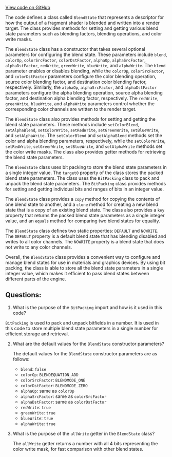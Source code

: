 [View code on GitHub](https://github.com/playcanvas/engine/src/platform/graphics/blend-state.js)

The code defines a class called `BlendState` that represents a descriptor for how the output of a fragment shader is blended and written into a render target. The class provides methods for setting and getting various blend state parameters such as blending factors, blending operations, and color write masks. 

The `BlendState` class has a constructor that takes several optional parameters for configuring the blend state. These parameters include `blend`, `colorOp`, `colorSrcFactor`, `colorDstFactor`, `alphaOp`, `alphaSrcFactor`, `alphaDstFactor`, `redWrite`, `greenWrite`, `blueWrite`, and `alphaWrite`. The `blend` parameter enables or disables blending, while the `colorOp`, `colorSrcFactor`, and `colorDstFactor` parameters configure the color blending operation, source color blending factor, and destination color blending factor, respectively. Similarly, the `alphaOp`, `alphaSrcFactor`, and `alphaDstFactor` parameters configure the alpha blending operation, source alpha blending factor, and destination alpha blending factor, respectively. The `redWrite`, `greenWrite`, `blueWrite`, and `alphaWrite` parameters control whether the corresponding color channels are written to the render target.

The `BlendState` class also provides methods for setting and getting the blend state parameters. These methods include `setColorBlend`, `setAlphaBlend`, `setColorWrite`, `setRedWrite`, `setGreenWrite`, `setBlueWrite`, and `setAlphaWrite`. The `setColorBlend` and `setAlphaBlend` methods set the color and alpha blending parameters, respectively, while the `setColorWrite`, `setRedWrite`, `setGreenWrite`, `setBlueWrite`, and `setAlphaWrite` methods set the color write masks. The class also provides getter methods for retrieving the blend state parameters.

The `BlendState` class uses bit packing to store the blend state parameters in a single integer value. The `target0` property of the class stores the packed blend state parameters. The class uses the `BitPacking` class to pack and unpack the blend state parameters. The `BitPacking` class provides methods for setting and getting individual bits and ranges of bits in an integer value.

The `BlendState` class provides a `copy` method for copying the contents of one blend state to another, and a `clone` method for creating a new blend state that is a copy of an existing blend state. The class also provides a `key` property that returns the packed blend state parameters as a single integer value, and an `equals` method for comparing two blend states for equality.

The `BlendState` class defines two static properties: `DEFAULT` and `NOWRITE`. The `DEFAULT` property is a default blend state that has blending disabled and writes to all color channels. The `NOWRITE` property is a blend state that does not write to any color channels.

Overall, the `BlendState` class provides a convenient way to configure and manage blend states for use in materials and graphics devices. By using bit packing, the class is able to store all the blend state parameters in a single integer value, which makes it efficient to pass blend states between different parts of the engine.
## Questions: 
 1. What is the purpose of the `BitPacking` import and how is it used in this code?
   
   `BitPacking` is used to pack and unpack bitfields in a number. It is used in this code to store multiple blend state parameters in a single number for efficient storage and retrieval.

2. What are the default values for the `BlendState` constructor parameters?
   
   The default values for the `BlendState` constructor parameters are as follows:
   - `blend`: `false`
   - `colorOp`: `BLENDEQUATION_ADD`
   - `colorSrcFactor`: `BLENDMODE_ONE`
   - `colorDstFactor`: `BLENDMODE_ZERO`
   - `alphaOp`: same as `colorOp`
   - `alphaSrcFactor`: same as `colorSrcFactor`
   - `alphaDstFactor`: same as `colorDstFactor`
   - `redWrite`: `true`
   - `greenWrite`: `true`
   - `blueWrite`: `true`
   - `alphaWrite`: `true`

3. What is the purpose of the `allWrite` getter in the `BlendState` class?
   
   The `allWrite` getter returns a number with all 4 bits representing the color write mask, for fast comparison with other blend states.